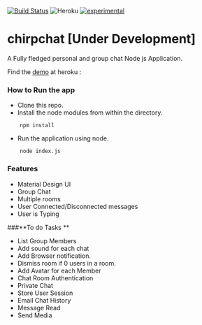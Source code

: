 [![Build Status](https://travis-ci.org/Ashwinvalento/chirpchat.svg?branch=master)](https://travis-ci.org/Ashwinvalento/chirpchat) ![Heroku](https://heroku-badge.herokuapp.com/?app=heroku-badge&style=flat) [![experimental](http://badges.github.io/stability-badges/dist/experimental.svg)](http://github.com/badges/stability-badges)

# chirpchat [Under Development]

A Fully fledged personal and group chat Node js Application.

Find the [demo](https://chirpchat.herokuapp.com) at heroku : 

### How to Run the app

* Clone this repo.
* Install the node modules from within the directory.
```
	npm install
``` 

* Run the application using node.
```
	node index.js
```

### Features
- Material Design UI
- Group Chat
- Multiple rooms
- User Connected/Disconnected messages
- User is Typing 

###**To do Tasks **
- List Group Members
- Add sound for each chat
- Add Browser notification.
- Dismiss room if 0 users in a room.
- Add Avatar for each Member
- Chat Room Authentication
- Private Chat
- Store User Session
- Email Chat History
- Message Read 
- Send Media
 
